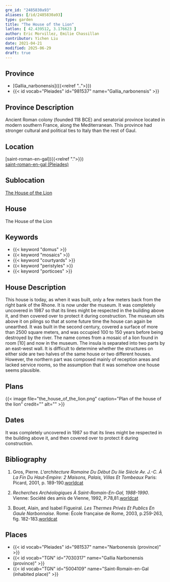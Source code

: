 ```yaml
---
gre_id: "2485830a93"
aliases: [/id/2485830a93]
type: garden
title: "The House of the Lion"
latlon: [ 42.439512, 3.176623 ]
author: Eric Morvillez, Emilie Chassillan
contributor: Yichen Liu
date: 2021-04-21
modified: 2025-06-29
draft: true
---
```


## Province

- [Gallia_narbonensis]({{<relref "..">}})
- {{< id vocab="Pleiades" id="981537" name="Gallia_narbonensis" >}}

## Province Description

Ancient Roman colony (founded 118 BCE) and senatorial province located in modern southern France, along the Mediterranean. This province had stronger cultural and political ties to Italy than the rest of Gaul.

## Location

[saint-roman-en-gal]({{<relref ".">}}) \
[saint-roman-en-gal (Pleiades)](#)

## Sublocation

[The House of the Lion](#)

## House

The House of the Lion

## Keywords

- {{< keyword "domus" >}}
- {{< keyword "mosaics" >}}
- {{< keyword "courtyards" >}}
- {{< keyword "peristyles" >}}
- {{< keyword "porticoes" >}}

## House Description

This house is today, as when it was built, only a few meters back from the right bank of the Rhone. It is now under the museum. It was completely uncovered in 1987 so that its lines might be respected in the building above it, and then covered over to protect it during construction. The museum sits above it on pilings so that at some future time the house can again be unearthed. It was built in the second century, covered a surface of more than 2500 square meters, and was occupied 100 to 150 years before being destroyed by the river. The name comes from a mosaic of a lion found in room [10] and now in the museum. The insula is separated into two parts by an east-west wall. It is difficult to determine whether the structures on either side are two halves of the same house or two different houses. However, the northern part was composed mainly of reception areas and lacked service rooms, so the assumption that it was somehow one house seems plausible.

<!-- ## Maps -->

## Plans

{{< image file="the_house_of_the_lion.png" caption="Plan of the house of the lion" credit="" alt="" >}}

## Dates

It was completely uncovered in 1987 so that its lines might be respected in the building above it, and then covered over to protect it during construction.

## Bibliography

1. Gros, Pierre. *L'architecture Romaine Du Début Du Iiie Siècle Av. J.-C. À La Fin Du Haut-Empire: 2 Maisons, Palais, Villas Et Tombeaux* Paris: Picard, 2001, p. 189-190.[worldcat](https://search.worldcat.org/title/1169743067)

2. *Recherches Archéologiques À Saint-Romain-En-Gal, 1988-1990*. Vienne: Société des amis de Vienne, 1992, P.78,81.[worldcat](https://search.worldcat.org/title/1068996218)

3. Bouet, Alain, and Isabel Figueiral. *Les Thermes Privés Et Publics En Gaule Narbonnaise*. Rome: École française de Rome, 2003, p.259-263, fig. 182-183.[worldcat](https://search.worldcat.org/title/43416334)

## Places

- {{< id vocab="Pleiades" id="981537" name="Narbonensis (province)" >}}
- {{< id vocab="TGN" id="7030317" name="Gallia Narbonensis (province)" >}}
- {{< id vocab="TGN" id="5004109" name="Saint-Romain-en-Gal (inhabited place)" >}}
